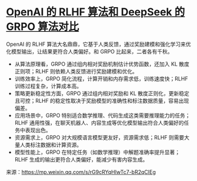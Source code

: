 # [OpenAI 的 RLHF 算法和 DeepSeek 的 GRPO 算法对比](https://github.com/humyna/gitblog/issues/35)


OpenAI 的 RLHF 算法大名鼎鼎，它基于人类反馈，通过奖励建模和强化学习来优化模型输出，让结果更符合人类偏好。和 GRPO 比起来，二者各有千秋。

* 从算法原理看，GRPO 通过组内相对奖励机制估计优势函数，还加入 KL 散度正则项；RLHF 则依赖人类反馈进行奖励建模和优化。
* 训练效率上，GRPO 简化流程，计算开销和内存需求低，训练速度快；RLHF 训练过程复杂，计算成本高。
* 策略更新稳定性方面，GRPO 通过组内相对奖励和 KL 散度正则化，更新稳定且可控；RLHF 的稳定性取决于奖励模型的准确性和标注数据质量，容易出现偏差。
* 应用场景中，GRPO 特别适合数学推理、代码生成这类需要推理能力的任务；RLHF 通用性强，在聊天机器人、内容生成等优化模型输出符合人类偏好的任务中表现出色。
* 资源需求上，GRPO 对大规模语言模型更友好，资源需求低；RLHF 则需要大量人类标注数据和计算资源。
* 模型性能上，GRPO 在特定任务（如数学推理）中解题准确率提升显著；RLHF 生成的输出更符合人类偏好，能减少有害内容生成。


来源：https://mp.weixin.qq.com/s/rG9cRYqHIwTc7-bR2qCIEg